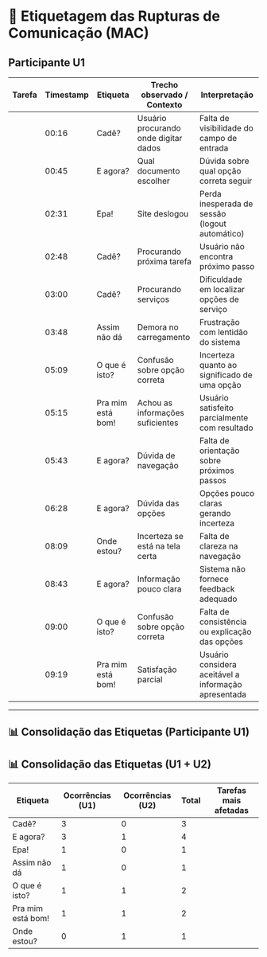 # 📝 Etiquetagem das Rupturas de Comunicação (MAC)

## Participante U1

| Tarefa | Timestamp | Etiqueta       | Trecho observado / Contexto               | Interpretação |
|--------|-----------|----------------|-------------------------------------------|---------------|
|        | 00:16     | Cadê?          | Usuário procurando onde digitar dados     | Falta de visibilidade do campo de entrada |
|        | 00:45     | E agora?       | Qual documento escolher                   | Dúvida sobre qual opção correta seguir |
|        | 02:31     | Epa!           | Site deslogou                             | Perda inesperada de sessão (logout automático) |
|        | 02:48     | Cadê?          | Procurando próxima tarefa                 | Usuário não encontra próximo passo |
|        | 03:00     | Cadê?          | Procurando serviços                       | Dificuldade em localizar opções de serviço |
|        | 03:48     | Assim não dá   | Demora no carregamento                    | Frustração com lentidão do sistema |
|        | 05:09     | O que é isto?  | Confusão sobre opção correta              | Incerteza quanto ao significado de uma opção |
|        | 05:15     | Pra mim está bom! | Achou as informações suficientes        | Usuário satisfeito parcialmente com resultado |
|        | 05:43     | E agora?       | Dúvida de navegação                       | Falta de orientação sobre próximos passos |
|        | 06:28     | E agora?       | Dúvida das opções                         | Opções pouco claras gerando incerteza |
|        | 08:09     | Onde estou?    | Incerteza se está na tela certa           | Falta de clareza na navegação |
|        | 08:43     | E agora?       | Informação pouco clara                    | Sistema não fornece feedback adequado |
|        | 09:00     | O que é isto?  | Confusão sobre opção correta              | Falta de consistência ou explicação das opções |
|        | 09:19     | Pra mim está bom! | Satisfação parcial                      | Usuário considera aceitável a informação apresentada |

---

## 📊 Consolidação das Etiquetas (Participante U1)

## 📊 Consolidação das Etiquetas (U1 + U2)

| Etiqueta         | Ocorrências (U1) | Ocorrências (U2) | Total | Tarefas mais afetadas|
|------------------|------------------|------------------|-------|----------------------|
| Cadê?            | 3                | 0                | 3     |                      |
| E agora?         | 3                | 1                | 4     |                      |
| Epa!             | 1                | 0                | 1     |                      |
| Assim não dá     | 1                | 0                | 1     |                      |
| O que é isto?    | 1                | 1                | 2     |                      |
| Pra mim está bom!| 1                | 1                | 2     |                      |
| Onde estou?      | 0                | 1                | 1     |                      |



